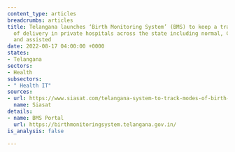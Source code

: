 ```yaml
---
content_type: articles
breadcrumbs: articles
title: Telangana launches ‘Birth Monitoring System’ (BMS) to keep a track of modes
  of delivery in private hospitals across the state including normal, C-sections,
  and assisted
date: 2022-08-17 04:00:00 +0000
states:
- Telangana
sectors:
- Health
subsectors:
- " Health IT"
sources:
- url: https://www.siasat.com/telangana-system-to-track-modes-of-birth-in-pvt-hospitals-launched-2388001/
  name: Siasat
details:
- name: BMS Portal
  url: https://birthmonitoringsystem.telangana.gov.in/
is_analysis: false

---
```

